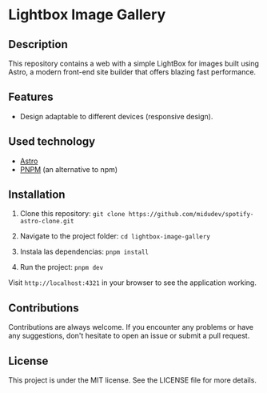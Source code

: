 # Lightbox Image Gallery

## Description

This repository contains a web with a simple LightBox for images built using Astro, a modern front-end site builder that offers blazing fast performance.

## Features

- Design adaptable to different devices (responsive design).

## Used technology

- [Astro](https://astro.build/)
- [PNPM](https://pnpm.io/) (an alternative to npm)


## Installation

1. Clone this repository:
   `git clone https://github.com/midudev/spotify-astro-clone.git`

2. Navigate to the project folder:
   `cd lightbox-image-gallery`

3. Instala las dependencias:
   `pnpm install`

4. Run the project:
   `pnpm dev`

Visit `http://localhost:4321` in your browser to see the application working.

## Contributions

Contributions are always welcome. If you encounter any problems or have any suggestions, don't hesitate to open an issue or submit a pull request.

## License

This project is under the MIT license. See the LICENSE file for more details.
